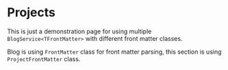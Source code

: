 # Projects

This is just a demonstration page for using multiple `BlogService<TFrontMatter>` with different front matter classes.

Blog is using `FrontMatter` class for front matter parsing, this section is using `ProjectFrontMatter` class.

